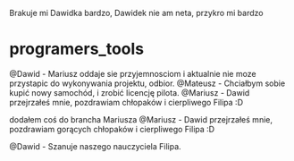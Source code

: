 
Brakuje mi Dawidka bardzo, Dawidek nie am neta, przykro mi bardzo
# programers_tools

@Dawid - Mariusz oddaje sie przyjemnosciom i aktualnie nie moze przystapic do wykonywania projektu, odbior.
@Mateusz - Chciałbym sobie kupić nowy samochód, i zrobić licencję pilota.
@Mariusz - Dawid przejrzałeś mnie, pozdrawiam chłopaków i cierpliwego Filipa :D
>
dodałem coś do brancha Mariusza
@Mariusz - Dawid przejrzałeś mnie, pozdrawiam gorących chłopaków i cierpliwego Filipa :D

@Dawid - Szanuje naszego nauczyciela Filipa.
